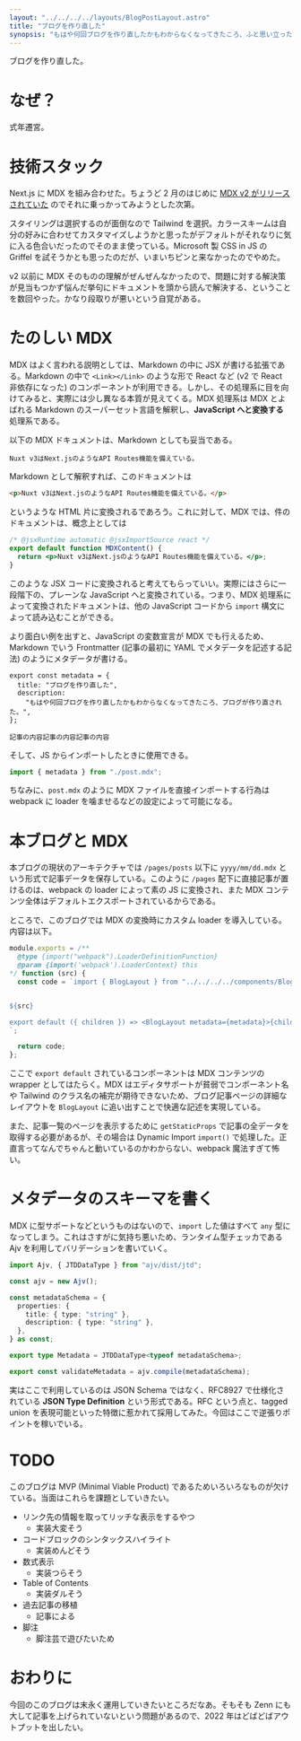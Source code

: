 ```yaml
---
layout: "../../../../layouts/BlogPostLayout.astro"
title: "ブログを作り直した"
synopsis: "もはや何回ブログを作り直したかもわからなくなってきたころ、ふと思い立ったのだ。「そうだ、ブログ作り直そう」"
---
```


ブログを作り直した。

# なぜ？

式年遷宮。

# 技術スタック

Next.js に MDX を組み合わせた。ちょうど 2 月のはじめに [MDX v2 がリリースされていた](https://mdxjs.com/blog/v2/) のでそれに乗っかってみようとした次第。

スタイリングは選択するのが面倒なので Tailwind を選択。カラースキームは自分の好みに合わせてカスタマイズしようかと思ったがデフォルトがそれなりに気に入る色合いだったのでそのまま使っている。Microsoft 製 CSS in JS の Griffel を試そうかとも思ったのだが、いまいちピンと来なかったのでやめた。

v2 以前に MDX そのものの理解がぜんぜんなかったので、問題に対する解決策が見当もつかず悩んだ挙句にドキュメントを頭から読んで解決する、ということを数回やった。かなり段取りが悪いという自覚がある。

# たのしい MDX

MDX はよく言われる説明としては、Markdown の中に JSX が書ける拡張である。Markdown の中で `<Link></Link>` のような形で React など (v2 で React 非依存になった) のコンポーネントが利用できる。しかし、その処理系に目を向けてみると、実際には少し異なる本質が見えてくる。MDX 処理系は MDX とよばれる Markdown のスーパーセット言語を解釈し、**JavaScript へと変換する** 処理系である。

以下の MDX ドキュメントは、Markdown としても妥当である。

```
Nuxt v3はNext.jsのようなAPI Routes機能を備えている。
```

Markdown として解釈すれば、このドキュメントは

```html
<p>Nuxt v3はNext.jsのようなAPI Routes機能を備えている。</p>
```

というような HTML 片に変換されるであろう。これに対して、MDX では、件のドキュメントは、概念上としては

```jsx
/* @jsxRuntime automatic @jsxImportSource react */
export default function MDXContent() {
  return <p>Nuxt v3はNext.jsのようなAPI Routes機能を備えている。</p>;
}
```

このような JSX コードに変換されると考えてもらっていい。実際にはさらに一段階下の、プレーンな JavaScript へと変換されている。つまり、MDX 処理系によって変換されたドキュメントは、他の JavaScript コードから `import` 構文によって読み込むことができる。

より面白い例を出すと、JavaScript の変数宣言が MDX でも行えるため、Markdown でいう Frontmatter (記事の最初に YAML でメタデータを記述する記法) のようにメタデータが書ける。

```mdx
export const metadata = {
  title: "ブログを作り直した",
  description:
    "もはや何回ブログを作り直したかもわからなくなってきたころ、ブログが作り直された。",
};

記事の内容記事の内容記事の内容
```

そして、JS からインポートしたときに使用できる。

```js
import { metadata } from "./post.mdx";
```

ちなみに、`post.mdx` のように MDX ファイルを直接インポートする行為は webpack に loader を噛ませるなどの設定によって可能になる。

# 本ブログと MDX

本ブログの現状のアーキテクチャでは `/pages/posts` 以下に `yyyy/mm/dd.mdx` という形式で記事データを保存している。このように `/pages` 配下に直接記事が置けるのは、webpack の loader によって素の JS に変換され、また MDX コンテンツ全体はデフォルトエクスポートされているからである。

ところで、このブログでは MDX の変換時にカスタム loader を導入している。内容は以下。

```js
module.exports = /**
  @type {import("webpack").LoaderDefinitionFunction}
  @param {import('webpack').LoaderContext} this
*/ function (src) {
  const code = `import { BlogLayout } from "../../../../components/BlogLayout";


${src}

export default ({ children }) => <BlogLayout metadata={metadata}>{children}</BlogLayout>;
`;

  return code;
};
```

ここで `export default` されているコンポーネントは MDX コンテンツの wrapper としてはたらく。MDX はエディタサポートが貧弱でコンポーネント名や Tailwind のクラス名の補完が期待できないため、ブログ記事ページの詳細なレイアウトを `BlogLayout` に追い出すことで快適な記述を実現している。

また、記事一覧のページを表示するために `getStaticProps` で記事の全データを取得する必要があるが、その場合は Dynamic Import `import()` で処理した。正直言ってなんでちゃんと動いているのかわからない、webpack 魔法すぎて怖い。

# メタデータのスキーマを書く

MDX に型サポートなどというものはないので、`import` した値はすべて `any` 型になってしまう。これはさすがに気持ち悪いため、ランタイム型チェッカである Ajv を利用してバリデーションを書いていく。

```ts
import Ajv, { JTDDataType } from "ajv/dist/jtd";

const ajv = new Ajv();

const metadataSchema = {
  properties: {
    title: { type: "string" },
    description: { type: "string" },
  },
} as const;

export type Metadata = JTDDataType<typeof metadataSchema>;

export const validateMetadata = ajv.compile(metadataSchema);
```

実はここで利用しているのは JSON Schema ではなく、RFC8927 で仕様化されている **JSON Type Definition** という形式である。RFC という点と、tagged union を表現可能といった特徴に惹かれて採用してみた。今回はここで逆張りポイントを稼いでいる。

# TODO

このブログは MVP (Minimal Viable Product) であるためいろいろなものが欠けている。当面はこれらを課題としていきたい。

- リンク先の情報を取ってリッチな表示をするやつ
  - 実装大変そう
- コードブロックのシンタックスハイライト
  - 実装めんどそう
- 数式表示
  - 実装つらそう
- Table of Contents
  - 実装ダルそう
- 過去記事の移植
  - 記事による
- 脚注
  - 脚注芸で遊びたいため

# おわりに

今回のこのブログは末永く運用していきたいところだなあ。そもそも Zenn にも大して記事を上げられていないという問題があるので、2022 年はどばどばアウトプットを出したい。

